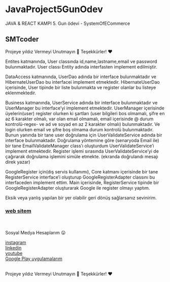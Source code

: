 # JavaProject5GunOdev


JAVA &amp; REACT KAMPI 5. Gun ödevi - SystemOfECommerce

<H2> SMTcoder </H2>



Projeye yıldız Vermeyi Unutmayın  🚀
Teşekkürler! ❤️



Entites katmanında, User classında id,name,lastname,email ve password bulunmaktadır. User classı Entity adında interfasten implement edilmiştir.

DataAccess katmanında, UserDao adında bir interface bulunmaktadır ve HibernateUserDao bu interfacei implement etmektedir. HibernateUserDao içerisinde, User tipinde bir liste bulunmakta ve register olanlar bu listeye eklenmektedir.

Business katmanında, UserService adında bir interface bulunmaktadır ve UserManager bu interface’yi implement etmektedir. UserManager içerisinde üyelerin(user) register olurken ki şartları (user bilgileri bos olmamalı, şifre en az 6 karakter olmalı, var olan email olmamalı, email içerisinde @ durum kontrolü-regex- ve ad ve soyad en az 2 karakter olmalı) bulunmaktadır. Ve login olurken email ve şifre boş olmama durum kontrolü bulunmaktadır. Bunun yanında bir tane user doğrulama için UserValidateService adında bir interface bulunmaktadır. Doğrulama yöntemine göre (senaryoda Email ile) bir tane EmailValidateManager class’ı oluşturdum UserValidateService’i implement etmektedir. Register işlemi sırasında UserValidateService’yi de çağırarak doğrulama işlemini simüle etmekte. (ekranda doğrulandı mesajı direk yazar)

GoogleRegister için(dış servis kullanımı), Core katmanı içerisinde bir tane RegisterService interface’i oluşturup GoogleRegisterAdapter classını bu interfaceden implement ettim. Main içerisinde, RegisterService tipinde bir GoogleRegisterAdapter oluşturarak Google ile register olmayı yaptım. 

Eksik veya yanlış yapılan bir yer olabilir geri dönüş sağlarsanız sevinirim.

<h3> <a href="https://sametakca.com/">  web sitem </a> </h3> 
 
<br> <br>
Sosyal Medya Hesaplarım 😛
<br>

<a href="https://www.instagram.com/smtcoder/">
instagram
</a>
<br>

<a href="https://www.linkedin.com/in/samet-akca-2a4bbb1a8/">
linkedin
</a>
<br>

<a href="https://www.youtube.com/channel/UCZXmqpZJ3ax5Uzm0pXeVqMg">
youtube
</a>

<br>

<a href="https://play.google.com/store/apps/developer?id=Samet+Akca&gl=TR">
Google Play uygulamalarım
</a>

<br>
<br>




Projeye yıldız Vermeyi Unutmayın  🚀
Teşekkürler! ❤️

